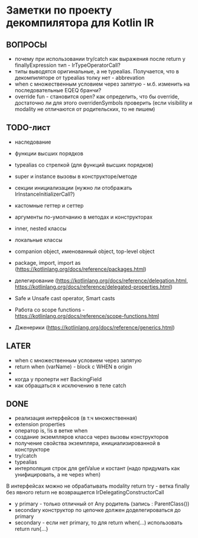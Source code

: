 # Заметки по проекту декомпилятора для Kotlin IR

## ВОПРОСЫ

- почему при использовании try/catch как выражения после return у finallyExpression тип - IrTypeOperatorCall?
- типы выводятся оригинальные, а не typealias. Получается, что в декомпиляторе от typealias толку нет - abbrevation
- when с множественным условием через запятую - м.б. изменить на последовательные EQEQ бранчи?
- override fun - становится open? как определить, что бы override, достаточно ли для этого overridenSymbols проверить (если visibility и modality не отличаются от родительских, то не пишем)

## TODO-лист

- наследование
- функции высших порядков
- typealias со стрелкой (для функций высших порядков)

- super и instance вызовы в конструкторе/методе
- секции инициализации (нужно ли отображать IrInstanceInitializerCall?)
- кастомные геттер и сеттер
- аргументы по-умолчанию в методах и конструкторах
- inner, nested классы
- локальные классы
- companion object, именованный object, top-level object
- package, import, import as (https://kotlinlang.org/docs/reference/packages.html)
- делегирование (https://kotlinlang.org/docs/reference/delegation.html, https://kotlinlang.org/docs/reference/delegated-properties.html)
- Safe и Unsafe cast operator, Smart casts
- Работа со scope functions - https://kotlinlang.org/docs/reference/scope-functions.html
- Дженерики (https://kotlinlang.org/docs/reference/generics.html)

## LATER

- when с множественным условием через запятую
- return when (varName) - block с WHEN в origin
- 
- когда у проперти нет BackingField
- как обращаться к исключению в теле catch

## DONE

- реализация интерфейсов (в т.ч множественная)
- extension properties
- оператор is, !is в ветке when
- создание экземпляров класса через вызовы конструкторов
- получение свойства экземпляра, инициализированной в конструкторе
- try/catch
- typealias
- интерполяция строк для getValue и костант (надо придумать как унифицировать, а не через when)


В интерфейсах можно не обрабатывать modality
return try - ветка finally без явного return не возвращается 
IrDelegatingConstructorCall 
  - у primary - только отличный от Any родитель (запись : ParentClass())
  - secondary конструктор по цепочке должен доделегироваться до primary
  - secondary - если нет primary, то 
для return when(...) использовать return run{...}
